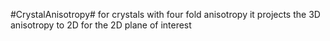 #CrystalAnisotropy#
for crystals with four fold anisotropy it projects the 3D anisotropy to 2D for the 2D plane of interest 
